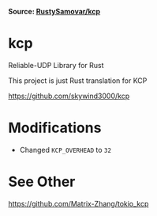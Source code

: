 **Source: [RustySamovar/kcp](https://github.com/RustySamovar/kcp)**

# kcp

Reliable-UDP Library for Rust

This project is just Rust translation for KCP

https://github.com/skywind3000/kcp

# Modifications

- Changed `KCP_OVERHEAD` to `32`

# See Other

https://github.com/Matrix-Zhang/tokio_kcp
